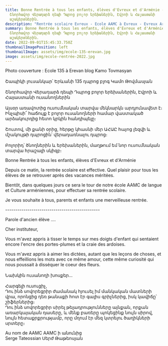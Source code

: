 ```yaml
---
title: Bonne Rentrée à tous les enfants, élèves d'Evreux et d'Arménie -
  Շնորհավոր Վերադարձ դեպի Դպրոց բոլոր երեխաներին, Էվրոի և Հայաստանի
  աշակերտներին.
description: "Rentrée scolaire Evreux - Ecole AAMC à Evreux - Evreux Arménie "
summary: Bonne Rentrée à tous les enfants, élèves d'Evreux et d'Arménie -
  Շնորհավոր Վերադարձ դեպի Դպրոց բոլոր երեխաներին, Էվրոի և Հայաստանի
  աշակերտներին.
date: 2022-09-01T15:45:33.750Z
thumbnailImagePosition: left
thumbnailImage: assets/img/ecole-135-erevan.jpg
image: assets/img/ecole-rentrée-2022.jpg
---
```

Photo couverture : Ecole 135 à Erevan blog Kamo Tovmasyan\
\
Շապիկի լուսանկար՝ Երևանի 135 դպրոց բլոգ Կամո Թովմասյան\
\
Շնորհավոր Վերադարձ դեպի Դպրոց բոլոր երեխաներին, Էվրոի և Հայաստանի ուսանողներին\
\
Այսօր առավոտից ուսումնական տարվա մեկնարկն արդյունավետ է։ Ինչպիսի՜ հաճույք է բոլոր ուսանողների համար վաստակած արձակուրդից հետո կրկին հանդիպելը։\
\
Շուտով, մի քանի օրից, հերթը կհասնի մեր ԱՀԱԸ հայոց լեզվի և մշակույթի դպրոցին՝ վերադառնալու դպրոց։\
\
Բոլորիդ՝ ծնողներին և երեխաներին, մաղթում եմ նոր ուսումնական տարվա հրաշալի սկիզբ։



Bonne Rentrée à tous les enfants, élèves d'Evreux et d'Arménie



Depuis ce matin, la rentrée scolaire est effective. Quel plaisir pour tous les élèves de se retrouver après des vacances méritées.



Bientôt, dans quelques jours ce sera le tour de notre école AAMC de langue et Culture arméniennes, pour effectuer sa rentrée scolaire.



Je vous souhaite à tous, parents et enfants une merveilleuse rentrée.



\-----------------------------------------------

Parole d'ancien élève ....



Cher instituteur,

Vous m'avez appris à tisser le temps sur mes doigts d'enfant qui sentaient encore l'encre des portes-plumes et la craie des ardoises.

Vous m'avez appris à aimer les dictées, autant que les leçons de choses, et nous effeillions les mots avec ce même amour, cette même curiosité qui nous poussait à disséquer le coeur des fleurs.\
\
Նախկին ուսանողի խոսքեր...\
\
Հարգելի ուսուցիչ,\
Դու ինձ սովորեցրիր ժամանակ հյուսել իմ մանկական մատների վրա, որոնցից դեռ թանաքի հոտ էր գալիս գրիչներից, իսկ կավիճը՝ շիֆերներից։\
Դու ինձ սովորեցրիր սիրել թելադրությունները այնքան, որքան առարկայական դասերը, և մենք բառերը պոկեցինք նույն սիրով, նույն հետաքրքրությամբ, որը մղում էր մեզ կտրելու ծաղիկների սրտերը։





Au nom de AAMC AAMC ի անունից\
Serge Tateossian Սերժ Թաթեոսյան